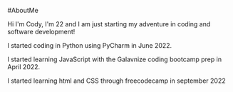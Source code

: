 #AboutMe

Hi I'm Cody, I'm 22 and I am just starting my adventure in coding and software development!

I started coding in Python using PyCharm in June 2022.

I started learning JavaScript with the Galavnize coding bootcamp prep in April 2022.

I started learning html and CSS through freecodecamp in september 2022
